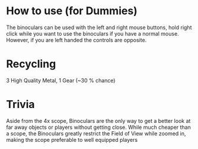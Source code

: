 # How to use (for Dummies)

The binoculars can be used with the left and right mouse buttons, hold right click while you want to use the binoculars if you have a normal mouse. However, if you are left handed the controls are opposite.
# Recycling

3 High Quality Metal, 1 Gear (~30 % chance)
# Trivia

Aside from the 4x scope, Binoculars are the only way to get a better look at far away objects or players without getting close. While much cheaper than a scope, the Binoculars greatly restrict the Field of View while zoomed in, making the scope preferable to well equipped players
